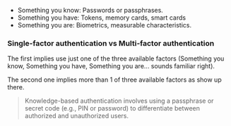 - Something you know: Passwords or passphrases.
- Something you have: Tokens, memory cards, smart cards
- Something you are: Biometrics, measurable characteristics.
### Single-factor authentication vs Multi-factor authentication

The first implies use just one of the three available factors (Something you know, Something you have, Something you are... sounds familiar right).

The second one implies more than 1 of three available factors as show up there.
>Knowledge-based authentication involves using a passphrase or secret code (e.g., PIN or password) to differentiate between authorized and unauthorized users.